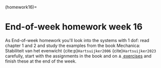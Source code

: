 (homework16)=
# End-of-week homework week 16

As End-of-week homework you'll look into the systems with 1 dof: read chapter 1 and 2 and study the examples from the book Mechanica: Stabiliteit van het evenwicht {cite:p}`Hartsuijker2006` {cite}`Hartsuijker2023` carefully, start with the assignments in the book and on [<img height="12px" src="../images/ANS.svg" alt="ANS"> exercises](https://ans.app/digital_test/assignments/1205179/results/new) and finish these at the end of the week.
